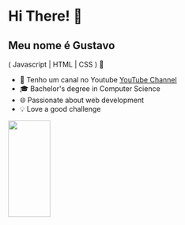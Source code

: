 
<h1>Hi There! 👋</h1>


## Meu nome é Gustavo
( Javascript | HTML | CSS ) 🚀
- 🎥 Tenho um canal no Youtube [YouTube Channel](https://www.youtube.com/@Textotexto638/streams)
- 🎓 Bachelor's degree in Computer Science
- 🌐 Passionate about web development
- 💡 Love a good challenge

<div align="left">
  
  <img width="41%" height="195px" src="https://github-readme-stats.vercel.app/api/top-langs/?username=Fernanda-Kipper&layout=compact&hide_border=true&title_color=8f00ff&text_color=ffffff&bg_color=0d1117" />
  
 </div>


